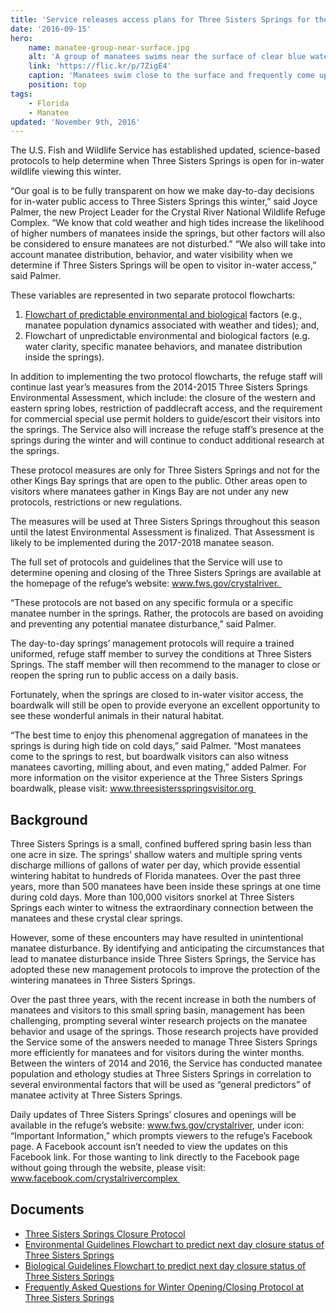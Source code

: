 ```yaml
---
title: 'Service releases access plans for Three Sisters Springs for the upcoming winter season'
date: '2016-09-15'
hero:
    name: manatee-group-near-surface.jpg
    alt: 'A group of manatees swims near the surface of clear blue water.'
    link: 'https://flic.kr/p/7ZigE4'
    caption: 'Manatees swim close to the surface and frequently come up for air. Credit: Jim Reid, USFWS.'
    position: top
tags:
    - Florida
    - Manatee
updated: 'November 9th, 2016'
---
```

The U.S. Fish and Wildlife Service has established updated, science-based protocols to help determine when Three Sisters Springs is open for in-water wildlife viewing this winter. 

“Our goal is to be fully transparent on how we make day-to-day decisions for in-water public access to Three Sisters Springs this winter,” said Joyce Palmer, the new Project Leader for the Crystal River National Wildlife Refuge Complex. “We know that cold weather and high tides increase the likelihood of higher numbers of manatees inside the springs, but other factors will also be considered to ensure manatees are not disturbed.” “We also will take into account manatee distribution, behavior, and water visibility when we determine if Three Sisters Springs will be open to visitor in-water access,” said Palmer. 

These variables are represented in two separate protocol flowcharts: 

1. [Flowchart of predictable environmental and biological](https://fws.gov/southeast/news/pdf/biological-guidelines-flowchart-to-determine-closure-status-of-three-sisters-springs.pdf) factors (e.g., manatee population dynamics associated with weather and tides); and, 
2. Flowchart of unpredictable environmental and biological factors (e.g. water clarity, specific manatee behaviors, and manatee distribution inside the springs). 

In addition to implementing the two protocol flowcharts, the refuge staff will continue last year’s measures from the 2014-2015 Three Sisters Springs Environmental Assessment, which include: the closure of the western and eastern spring lobes, restriction of paddlecraft access, and the requirement for commercial special use permit holders to guide/escort their visitors into the springs. The Service also will increase the refuge staff’s presence at the springs during the winter and will continue to conduct additional research at the springs. 

These protocol measures are only for Three Sisters Springs and not for the other Kings Bay springs that are open to the public. Other areas open to visitors where manatees gather in Kings Bay are not under any new protocols, restrictions or new regulations. 

The measures will be used at Three Sisters Springs throughout this season until the latest Environmental Assessment is finalized. That Assessment is likely to be implemented during the 2017-2018 manatee season. 

The full set of protocols and guidelines that the Service will use to determine opening and closing of the Three Sisters Springs are available at the homepage of the refuge’s website: www.fws.gov/crystalriver. 

“These protocols are not based on any specific formula or a specific manatee number in the springs. Rather, the protocols are based on avoiding and preventing any potential manatee disturbance,” said Palmer. 

The day-to-day springs’ management protocols will require a trained uniformed, refuge staff member to survey the conditions at Three Sisters Springs. The staff member will then recommend to the manager to close or reopen the spring run to public access on a daily basis. 

Fortunately, when the springs are closed to in-water visitor access, the boardwalk will still be open to provide everyone an excellent opportunity to see these wonderful animals in their natural habitat. 

“The best time to enjoy this phenomenal aggregation of manatees in the springs is during high tide on cold days,” said Palmer. “Most manatees come to the springs to rest, but boardwalk visitors can also witness manatees cavorting, milling about, and even mating,” added Palmer. For more information on the visitor experience at the Three Sisters Springs boardwalk, please visit: www.threesistersspringsvisitor.org 

## Background 

Three Sisters Springs is a small, confined buffered spring basin less than one acre in size. The springs’ shallow waters and multiple spring vents discharge millions of gallons of water per day, which provide essential wintering habitat to hundreds of Florida manatees. Over the past three years, more than 500 manatees have been inside these springs at one time during cold days. More than 100,000 visitors snorkel at Three Sisters Springs each winter to witness the extraordinary connection between the manatees and these crystal clear springs. 

However, some of these encounters may have resulted in unintentional manatee disturbance. By identifying and anticipating the circumstances that lead to manatee disturbance inside Three Sisters Springs, the Service has adopted these new management protocols to improve the protection of the wintering manatees in Three Sisters Springs. 

Over the past three years, with the recent increase in both the numbers of manatees and visitors to this small spring basin, management has been challenging, prompting several winter research projects on the manatee behavior and usage of the springs. Those research projects have provided the Service some of the answers needed to manage Three Sisters Springs more efficiently for manatees and for visitors during the winter months. Between the winters of 2014 and 2016, the Service has conducted manatee population and ethology studies at Three Sisters Springs in correlation to several environmental factors that will be used as “general predictors” of manatee activity at Three Sisters Springs. 

Daily updates of Three Sisters Springs’ closures and openings will be available in the refuge’s website: www.fws.gov/crystalriver, under icon: “Important Information,” which prompts viewers to the refuge’s Facebook page. A Facebook account isn’t needed to view the updates on this Facebook link. For those wanting to link directly to the Facebook page without going through the website, please visit: www.facebook.com/crystalrivercomplex 

## Documents

*   [Three Sisters Springs Closure Protocol](https://fws.gov/southeast/news/pdf/three-sister-springs-closure-protocol.pdf)
*   [Environmental Guidelines Flowchart to predict next day closure status of Three Sisters Springs](https://fws.gov/southeast/news/pdf/environmental-guidelines-flowchart-to-predict-next-day-closure-of-three-sisters-springs.pdf)
*   [Biological Guidelines Flowchart to predict next day closure status of Three Sisters Springs](https://fws.gov/southeast/news/pdf/biological-guidelines-flowchart-to-determine-closure-status-of-three-sisters-springs.pdf)
*   [Frequently Asked Questions for Winter Opening/Closing Protocol at Three Sisters Springs](https://fws.gov/southeast/news/pdf/frequently-asked-questions-winter-protocol-for-closing-opening-three-sisters-springs.pdf)

